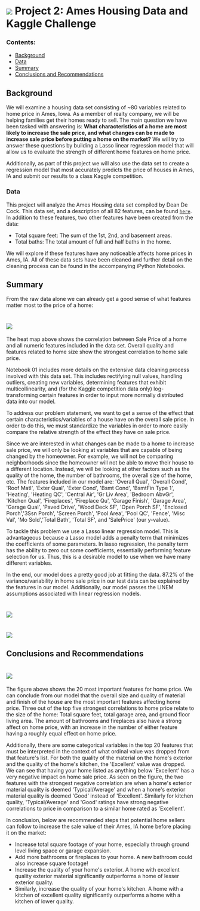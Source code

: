 # ![](https://ga-dash.s3.amazonaws.com/production/assets/logo-9f88ae6c9c3871690e33280fcf557f33.png) Project 2: Ames Housing Data and Kaggle Challenge

### Contents:
- [Background](#Background)
- [Data](#Data)
- [Summary](#Summary)
- [Conclusions and Recommendations](#Conclusions-and-Recommendations)

## Background

We will examine a housing data set consisting of ~80 variables related to home price in Ames, Iowa. As a member of realty company, we will be helping families get their homes ready to sell. 
The main question we have been tasked with answering is: **What characteristics of a home are most likely to increase the sale price, and what changes can be made to increase sale price before putting a home on the market?** We will try to answer these questions by building a Lasso linear regression model that will allow us to evaluate the strength of different home features on home price.

Additionally, as part of this project we will also use the data set to create a regression model that most accurately predicts the price of houses in Ames, IA and submit our results to a class Kaggle competition.

### Data

This project will analyze the Ames Housing data set compiled by Dean De Cock. This data set, and a description of all 82 features, can be found [`here`](http://jse.amstat.org/v19n3/decock/DataDocumentation.txt). In addition to these features, two other features have been created from the data:
- Total square feet: The sum of the 1st, 2nd, and basement areas.
- Total baths: The total amount of full and half baths in the home.

We will explore if these features have any noticeable affects home prices in Ames, IA. All of these data sets have been cleaned and further detail on the cleaning process can be found in the accompanying iPython Notebooks. 

## Summary

From the raw data alone we can already get a good sense of what features matter most to the price of a home: 

# ![](https://git.generalassemb.ly/jserigano4/project_2/blob/main/figures/corr.png)

The heat map above shows the correlation between Sale Price of a home and all numeric features included in the data set. Overall quality and features related to home size show the strongest correlation to home sale price. 

Notebook 01 includes more details on the extensive data cleaning process involved with this data set. This includes rectifying null values, handling outliers, creating new variables, determining features that exhibit multicollinearity, and (for the Kaggle competition data only) log-transforming certain features in order to input more normally distributed data into our model. 

To address our problem statement, we want to get a sense of the effect that certain characteristics/variables of a house have on the overall sale price. In order to do this, we must standardize the variables in order to  more easily compare the relative strength of the effect they have on sale price.

Since we are interested in what changes can be made to a home to increase sale price, we will only be looking at variables that are capable of being changed by the homeowner. For example, we will not be comparing neighborhoods since the homeowner will not be able to move their house to a different location. Instead, we will be looking at other factors such as the quality of the home, the number of bathrooms, the overall size of the home, etc. The features included in our model are: 'Overall Qual', 'Overall Cond', 'Roof Matl', 'Exter Qual', 'Exter Cond', 'Bsmt Cond', 'BsmtFin Type 1', 'Heating', 'Heating QC', 'Central Air', 'Gr Liv Area', 'Bedroom AbvGr', 'Kitchen Qual', 'Fireplaces', 'Fireplace Qu', 'Garage Finish',  'Garage Area', 'Garage Qual', 'Paved Drive', 'Wood Deck SF', 'Open Porch SF', 'Enclosed Porch','3Ssn Porch', 'Screen Porch', 'Pool Area', 'Pool QC', 'Fence', 'Misc Val', 'Mo Sold','Total Bath', 'Total SF', and 'SalePrice' (our y-value).

To tackle this problem we use a Lasso linear regression model. This is advantageous because a Lasso model adds a penalty term that minimizes the coefficients of some parameters. In lasso regression, the penalty term has the ability to zero out some coefficients, essentially performing feature selection for us. Thus, this is a desirable model to use when we have many different variables.

In the end, our model does a pretty good job at fitting the data. 87.2% of the variance/variability in home sale price in our test data can be explained by the features in our model. Additionally, our model passes the LINEM assumptions associated with linear regression models.

# ![](https://git.generalassemb.ly/jserigano4/project_2/blob/main/figures/resids_scatter.png)

# ![](https://git.generalassemb.ly/jserigano4/project_2/blob/main/figures/resids_hist.png)


## Conclusions and Recommendations

# ![](https://git.generalassemb.ly/jserigano4/project_2/blob/main/figures/coefs.png)

The figure above shows the 20 most important features for home price. We can conclude from our model that the overall size and quality of material and finish of the house are the most important features affecting home price. Three out of the top five strongest correlations to home price relate to the size of the home: Total square feet, total garage area, and ground floor living area. The amount of bathrooms and fireplaces also have a strong affect on home price, with an increase in the number of either feature having a roughly equal effect on home price. 

Additionally, there are some categorical variables in the top 20 features that must be interpreted in the context of what ordinal value was dropped from that feature's list. For both the quality of the material on the home's exterior and the quality of the home's kitchen, the 'Excellent' value was dropped. We can see that having your home listed as anything below 'Excellent' has a very negative impact on home sale price. As seen on the figure, the two features with the strongest negative correlation are when a home's exterior material quality is deemed 'Typical/Average' and when a home's exterior material quality is deemed 'Good' instead of 'Excellent'. Similarly for kitchen quality, 'Typical/Average' and 'Good' ratings have strong negative correlations to price in comparison to a similar home rated as 'Excellent'. 

In conclusion, below are recommended steps that potential home sellers can follow to increase the sale value of their Ames, IA home before placing it on the market:
- Increase total square footage of your home, especially through ground level living space or garage expansion.
- Add more bathrooms or fireplaces to your home. A new bathroom could also increase square footage!
- Increase the quality of your home's exterior. A home with excellent quality exterior material significantly outperforms a home of lesser exterior quality.
- Similarly, increase the quality of your home's kitchen. A home with a kitchen of excellent quality significantly outperforms a home with a kitchen of lower quality. 
